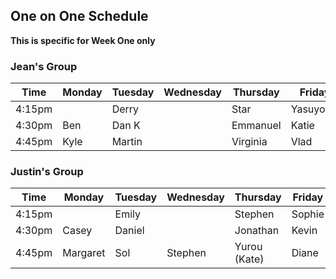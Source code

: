 ## One on One Schedule
**This is specific for Week One only**

### Jean's Group
Time  | Monday | Tuesday | Wednesday | Thursday | Friday    |
----  | ------ | ------- | --------- | -------- | --------- |
4:15pm  |        | Derry   |           | Star     | Yasuyoshi |
4:30pm  |  Ben   | Dan K   |           | Emmanuel | Katie     |
4:45pm  |  Kyle  | Martin  |           | Virginia | Vlad      |


### Justin's Group
Time  | Monday    | Tuesday | Wednesday | Thursday     | Friday       |
----  | ------    | ------- | --------- | --------     | ---------    |
4:15pm  |           | Emily   |           | Stephen      | Sophie       |
4:30pm  |  Casey    | Daniel  |           | Jonathan     | Kevin        |
4:45pm  |  Margaret | Sol     | Stephen   | Yurou (Kate) | Diane        |
